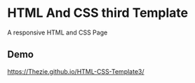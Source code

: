 # HTML And CSS third Template
A responsive HTML and CSS Page
## Demo
https://Thezie.github.io/HTML-CSS-Template3/
